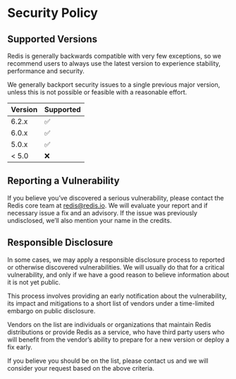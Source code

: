 # Security Policy

## Supported Versions

Redis is generally backwards compatible with very few exceptions, so we
recommend users to always use the latest version to experience stability,
performance and security.

We generally backport security issues to a single previous major version,
unless this is not possible or feasible with a reasonable effort.

| Version | Supported          |
| ------- | ------------------ |
| 6.2.x   | :white_check_mark: |
| 6.0.x   | :white_check_mark: |
| 5.0.x   | :white_check_mark: |
| < 5.0   | :x:                |

## Reporting a Vulnerability

If you believe you’ve discovered a serious vulnerability, please contact the
Redis core team at redis@redis.io. We will evaluate your report and if
necessary issue a fix and an advisory. If the issue was previously undisclosed,
we’ll also mention your name in the credits.

## Responsible Disclosure

In some cases, we may apply a responsible disclosure process to reported or
otherwise discovered vulnerabilities. We will usually do that for a critical
vulnerability, and only if we have a good reason to believe information about
it is not yet public.

This process involves providing an early notification about the vulnerability,
its impact and mitigations to a short list of vendors under a time-limited
embargo on public disclosure.

Vendors on the list are individuals or organizations that maintain Redis
distributions or provide Redis as a service, who have third party users who
will benefit from the vendor’s ability to prepare for a new version or deploy a
fix early.

If you believe you should be on the list, please contact us and we will
consider your request based on the above criteria.
